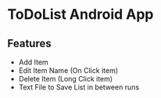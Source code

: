 # ToDoList Android App
## Features
- Add Item
- Edit Item Name (On Click item)
- Delete Item (Long Click item)
- Text File to Save List in between runs
